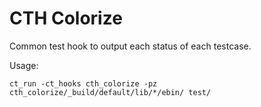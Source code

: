 CTH Colorize
============

Common test hook to output each status of each testcase.


Usage:
```
ct_run -ct_hooks cth_colorize -pz cth_colorize/_build/default/lib/*/ebin/ test/
```
